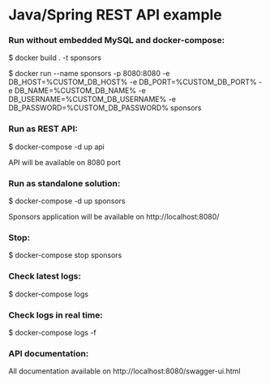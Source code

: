 # Java/Spring REST API example

### Run without embedded MySQL and docker-compose:

  $ docker build . -t sponsors

  $ docker run --name sponsors -p 8080:8080 -e DB_HOST=%CUSTOM_DB_HOST% -e DB_PORT=%CUSTOM_DB_PORT% -e DB_NAME=%CUSTOM_DB_NAME% -e DB_USERNAME=%CUSTOM_DB_USERNAME% -e DB_PASSWORD=%CUSTOM_DB_PASSWORD% sponsors

### Run as REST API:

  $ docker-compose -d up api

API will be available on 8080 port

### Run as standalone solution:

  $ docker-compose -d up sponsors

Sponsors application will be available on http://localhost:8080/

### Stop:

  $ docker-compose stop sponsors

### Check latest logs:

  $ docker-compose logs

### Check logs in real time:

  $ docker-compose logs -f

### API documentation:

All documentation available on http://localhost:8080/swagger-ui.html
